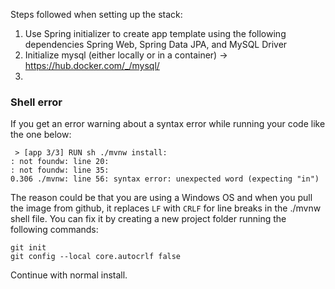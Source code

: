 Steps followed when setting up the stack:
1. Use Spring initializer to create app template using the following dependencies Spring Web, Spring Data JPA, and MySQL Driver
2. Initialize mysql (either locally or in a container) -> https://hub.docker.com/_/mysql/
3. 



### Shell error
If you get an error warning about a syntax error while running your code like the one below:
```
 > [app 3/3] RUN sh ./mvnw install:
: not foundw: line 20:
: not foundw: line 35:
0.306 ./mvnw: line 56: syntax error: unexpected word (expecting "in")
```

The reason could be that you are using a Windows OS and when you pull the image from github, it replaces 
```LF``` with ```CRLF``` for line breaks in the ./mvnw shell file. You can fix it by creating a new project folder
running the following commands:
```
git init
git config --local core.autocrlf false
```
Continue with normal install.

